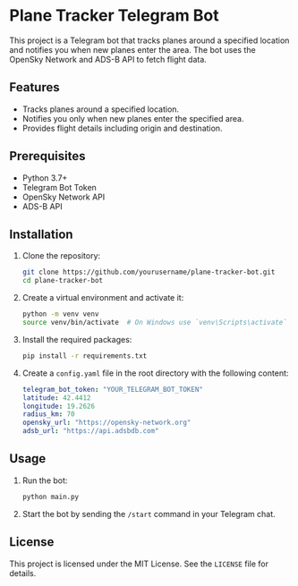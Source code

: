 # Plane Tracker Telegram Bot

This project is a Telegram bot that tracks planes around a specified location and notifies you when new planes enter the area. The bot uses the OpenSky Network and ADS-B API to fetch flight data.

## Features

- Tracks planes around a specified location.
- Notifies you only when new planes enter the specified area.
- Provides flight details including origin and destination.

## Prerequisites

- Python 3.7+
- Telegram Bot Token
- OpenSky Network API
- ADS-B API

## Installation

1. Clone the repository:
    ```sh
    git clone https://github.com/yourusername/plane-tracker-bot.git
    cd plane-tracker-bot
    ```

2. Create a virtual environment and activate it:
    ```sh
    python -m venv venv
    source venv/bin/activate  # On Windows use `venv\Scripts\activate`
    ```

3. Install the required packages:
    ```sh
    pip install -r requirements.txt
    ```

4. Create a `config.yaml` file in the root directory with the following content:
    ```yaml
    telegram_bot_token: "YOUR_TELEGRAM_BOT_TOKEN"
    latitude: 42.4412
    longitude: 19.2626
    radius_km: 70
    opensky_url: "https://opensky-network.org"
    adsb_url: "https://api.adsbdb.com"
    ```

## Usage

1. Run the bot:
    ```sh
    python main.py
    ```
2. Start the bot by sending the `/start` command in your Telegram chat.

## License

This project is licensed under the MIT License. See the `LICENSE` file for details.